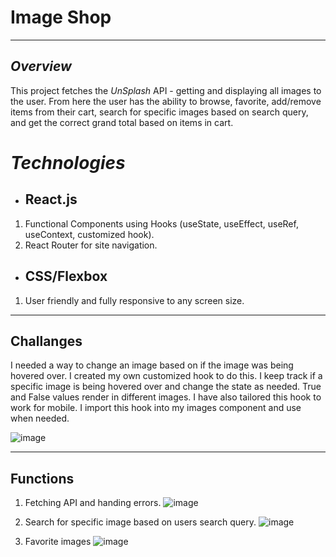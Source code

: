 # Image Shop
---
## *Overview*
This project fetches the *UnSplash* API - getting and displaying all images to the user. From here the user has the ability to browse, favorite, add/remove items from their cart, search for specific images based on search query, and get the correct grand total based on items in cart.
# *Technologies*
- ## React.js
 1. Functional Components using Hooks (useState, useEffect, useRef, useContext, customized hook).
 2. React Router for site navigation.
- ## CSS/Flexbox
 1. User friendly and fully responsive to any screen size.
 ---
 ## Challanges
 
I needed a way to change an image based on if the image was being hovered over. I created my own customized hook to do this. I keep track if a specific image is being hovered over and change the state as needed. True and False values render in different images. I have also tailored this hook to work for mobile. I import this hook into my images component and use when needed.
 
 ![image](https://user-images.githubusercontent.com/19699378/210453977-4ab36c65-f570-4665-bcbf-009cdb73f044.png)
 
---

 ## Functions
 1. Fetching API and handing errors.
 ![image](https://user-images.githubusercontent.com/19699378/210456287-ce031920-130e-4241-96e6-6b39f7b55a59.png)

 2. Search for specific image based on users search query.
 ![image](https://user-images.githubusercontent.com/19699378/210457132-16526a3a-44bf-488e-822a-d010db3b8914.png)
 
 3. Favorite images
![image](https://user-images.githubusercontent.com/19699378/210457406-c754f252-e65d-43f6-9169-04e50b88c7f7.png)


 


